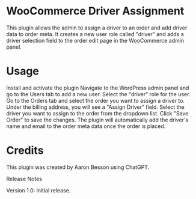 # WooCommerce Driver Assignment

This plugin allows the admin to assign a driver to an order and add driver data to order meta. It creates a new user role called "driver" and adds a driver selection field to the order edit page in the WooCommerce admin panel.

# Usage

Install and activate the plugin
Navigate to the WordPress admin panel and go to the Users tab to add a new user. Select the "driver" role for the user.
Go to the Orders tab and select the order you want to assign a driver to.
Under the billing address, you will see a "Assign Driver" field. Select the driver you want to assign to the order from the dropdown list.
Click "Save Order" to save the changes.
The plugin will automatically add the driver's name and email to the order meta data once the order is placed.

# Credits

This plugin was created by Aaron Besson using ChatGPT.

Release Notes

Version 1.0: Initial release.
